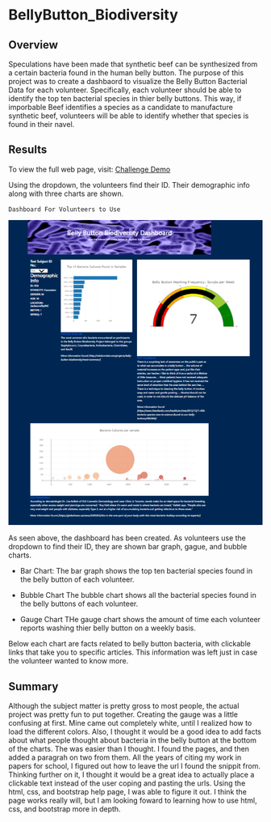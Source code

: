# BellyButton_Biodiversity

## Overview

Speculations have been made that synthetic beef can be synthesized from a certain bacteria found in the human belly button. The purpose of this project was to create a dashbaord to visualize the Belly Button Bacterial Data for each volunteer. Specifically, each volunteer should be able to identify the top ten bacterial species in thier belly buttons. This way, if imporbable Beef identifies a species as a candidate to manufacture synthetic beef, volunteers will be able to identify whether that species is found in their navel.


## Results

To view the full web page, visit: [Challenge Demo](https://snkty8.github.io/BellyButton_Diversity_Challenge/)

Using the dropdown, the volunteers find their ID.  Their demographic info along with three charts are shown. 

    Dashboard For Volunteers to Use
![image](https://github.com/snkty8/BellyButton_Biodiversity/blob/main/images/BellyButtonPage.png)

As seen above, the dashboard has been created.  As volunteers use the dropdown to find their ID, they are shown bar graph, gague, and bubble charts.

- Bar Chart:
The bar graph shows the top ten bacterial species found in the belly button of each volunteer.

- Bubble Chart
The bubble chart shows all the bacterial species found in the belly buttons of each volunteer.

- Gauge Chart
THe gauge chart shows the amount of time each volunteer reports washing thier belly button on a weekly basis. 

Below each chart are facts related to belly button bacteria, with clickable links that take you to specific articles.  This information was left just in case the volunteer wanted to know more.


## Summary 

Although the subject matter is pretty gross to most people, the actual project was pretty fun to put together.  Creating the gauge was a little confusing at first.  Mine came out completely white, until I realized how to load the different colors.  Also, I thought it would be a good idea to add facts about what people thought about bacteria in the belly button at the bottom of the charts. The was easier than I thought.  I found the pages, and then added a paragrah on two from them.  All the years of citing my work in papers for school, I figured out how to leave the url I found the snippit from.  Thinking further on it, I thought it would be a great idea to actually place a clickable text instead of the user coping and pasting the urls.  Using the html, css, and bootstrap help page, I was able to figure it out. I think the page works really will, but I am looking foward to learning how to use html, css, and bootstrap more in depth.
